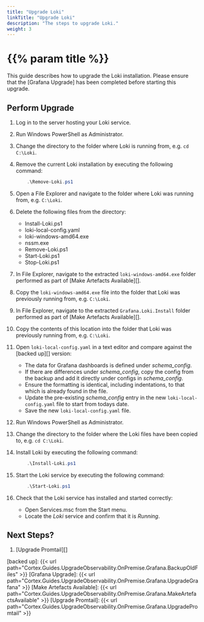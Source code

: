 ```yaml
---
title: "Upgrade Loki"
linkTitle: "Upgrade Loki"
description: "The steps to upgrade Loki."
weight: 3
---
```


# {{% param title %}}

This guide describes how to upgrade the Loki installation. Please ensure that the [Grafana Upgrade] has been completed before starting this upgrade.

## Perform Upgrade

1. Log in to the server hosting your Loki service.
1. Run Windows PowerShell as Administrator.
1. Change the directory to the folder where Loki is running from, e.g. `cd C:\Loki`.
1. Remove the current Loki installation by executing the following command:

    ``` powershell
        .\Remove-Loki.ps1
    ```

1. Open a File Explorer and navigate to the folder where Loki was running from, e.g. `C:\Loki`.
1. Delete the following files from the directory:

    * Install-Loki.ps1
    * loki-local-config.yaml
    * loki-windows-amd64.exe
    * nssm.exe
    * Remove-Loki.ps1
    * Start-Loki.ps1
    * Stop-Loki.ps1

1. In File Explorer, navigate to the extracted `loki-windows-amd64.exe` folder performed as part of [Make Artefacts Available][].
1. Copy the `loki-windows-amd64.exe` file into the folder that Loki was previously running from, e.g. `C:\Loki`.
1. In File Explorer, navigate to the extracted `Grafana.Loki.Install` folder performed as part of [Make Artefacts Available][].
1. Copy the contents of this location into the folder that Loki was previously running from, e.g. `C:\Loki`.
1. Open `loki-local-config.yaml` in a text editor and compare against the [backed up][] version:

    * The data for Grafana dashboards is defined under *schema_config*.
    * If there are differences under *schema_config*, copy the config from the backup and add it directly under configs in *schema_config*.
    * Ensure the formatting is identical, including indentations, to that which is already found in the file.
    * Update the pre-existing *schema_config* entry in the new `loki-local-config.yaml` file to start from todays date.
    * Save the new `loki-local-config.yaml` file.

1. Run Windows PowerShell as Administrator.
1. Change the directory to the folder where the Loki files have been copied to, e.g. `cd C:\Loki`.
1. Install Loki by executing the following command:

    ``` powershell
        .\Install-Loki.ps1
    ```

1. Start the Loki service by executing the following command:

    ``` powershell
        .\Start-Loki.ps1
    ```

1. Check that the Loki service has installed and started correctly:
    * Open Services.msc from the Start menu.
    * Locate the *Loki* service and confirm that it is *Running*.

## Next Steps?

1. [Upgrade Promtail][]

[backed up]: {{< url path="Cortex.Guides.UpgradeObservability.OnPremise.Grafana.BackupOldFiles" >}}
[Grafana Upgrade]: {{< url path="Cortex.Guides.UpgradeObservability.OnPremise.Grafana.UpgradeGrafana" >}}
[Make Artefacts Available]: {{< url path="Cortex.Guides.UpgradeObservability.OnPremise.Grafana.MakeArtefactsAvailable" >}}
[Upgrade Promtail]: {{< url path="Cortex.Guides.UpgradeObservability.OnPremise.Grafana.UpgradePromtail" >}}
